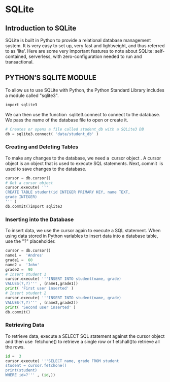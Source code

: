 # SQLite

## Introduction to SQLite

SQLite is built in Python to provide a relational database management system. It is
very easy to set up, very fast and lightweight, and thus referred to as ‘lite’. Here are
some very important features to note about SQLite: self-contained, serverless, with
zero-configuration needed to run and transactional.

## PYTHON’S SQLITE MODULE
To allow us to use
SQLite with Python, the Python Standard Library includes a module called
"sqlite3".

```python
import​ sqlite3
```
We can then use the function ​ sqlite3.connect to connect to the database. We
pass the name of the database file to open or create it.

```python
# Creates or opens a file called student_db with a SQLite3 DB
db = sqlite3.connect(​ 'data/student_db'​ )
```

### Creating and Deleting Tables
To make any changes to the database, we need a ​ cursor object​ . A cursor object is
an object that is used to execute SQL statements. Next, ​ .commit ​ is used to save
changes to the database.

```python
cursor = db.cursor()
# Get a cursor object
cursor.execute(​ '''
CREATE TABLE student(id INTEGER PRIMARY KEY, name TEXT,
grade INTEGER)
'''​ )
db.commit()import​ sqlite3
```
### Inserting into the Database
To insert data, we use the cursor again to execute a SQL statement. When using
data stored in Python variables to insert data into a database table, use the "?"
placeholder. 

```python
cursor = db.cursor()
name1 = ​ 'Andres'
grade1 = ​ 60
name2 = ​ 'John'
grade2 = ​ 90
# Insert student 1
cursor.execute(​ '''INSERT INTO student(name, grade)
VALUES(?,?)'''​ , (name1,grade1))
print(​ 'First user inserted'​ )
# Insert student 2
cursor.execute(​ '''INSERT INTO student(name, grade)
VALUES(?,?)'''​ , (name2,grade2))
print(​ 'Second user inserted'​ )
db.commit()
```

### Retrieving Data
To retrieve data, execute a SELECT SQL statement against the cursor object and
then use ​ fetchone()​ to retrieve a single row or f
etchall()​ to retrieve all the rows.

```python
id = ​ 3
cursor.execute(​ '''SELECT name, grade FROM student
student = cursor.fetchone()
print(student)
WHERE id=?'''​ , (id,))
```
